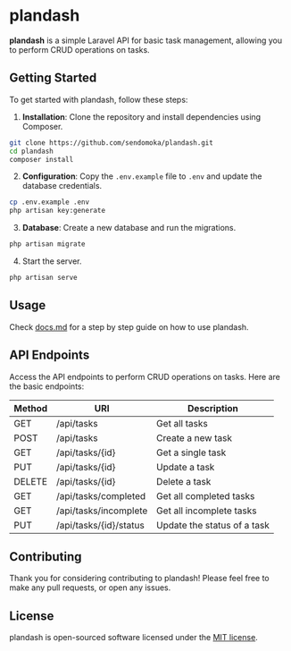 # plandash

**plandash** is a simple Laravel API for basic task management, allowing you to perform CRUD operations on tasks.

## Getting Started

To get started with plandash, follow these steps:

1. **Installation**: Clone the repository and install dependencies using Composer.
```bash
git clone https://github.com/sendomoka/plandash.git
cd plandash
composer install
```

2. **Configuration**: Copy the `.env.example` file to `.env` and update the database credentials.
```bash
cp .env.example .env
php artisan key:generate
```

3. **Database**: Create a new database and run the migrations.
```bash
php artisan migrate
```

4. Start the server.
```bash
php artisan serve
```

## Usage

Check [docs.md](docs.md) for a step by step guide on how to use plandash.

## API Endpoints

Access the API endpoints to perform CRUD operations on tasks. Here are the basic endpoints:

| Method | URI | Description |
| --- | --- | --- |
| GET | /api/tasks | Get all tasks |
| POST | /api/tasks | Create a new task |
| GET | /api/tasks/{id} | Get a single task |
| PUT | /api/tasks/{id} | Update a task |
| DELETE | /api/tasks/{id} | Delete a task |
| GET | /api/tasks/completed | Get all completed tasks |
| GET | /api/tasks/incomplete | Get all incomplete tasks |
| PUT | /api/tasks/{id}/status | Update the status of a task |

## Contributing

Thank you for considering contributing to plandash! Please feel free to make any pull requests, or open any issues.

## License

plandash is open-sourced software licensed under the [MIT license](https://opensource.org/licenses/MIT).

